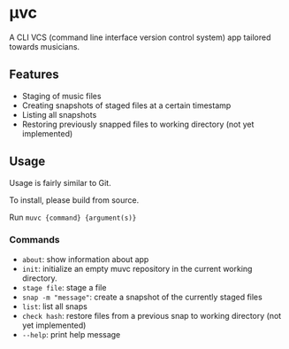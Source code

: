 # μvc

A CLI VCS (command line interface version control system) app tailored towards musicians.

## Features
- Staging of music files
- Creating snapshots of staged files at a certain timestamp
- Listing all snapshots
- Restoring previously snapped files to working directory (not yet implemented)

## Usage
Usage is fairly similar to Git.

To install, please build from source.

Run `muvc {command} {argument(s)}`

### Commands
- `about`: show information about app
- `init`: initialize an empty muvc repository in the current working directory.
- `stage file`: stage a file
- `snap -m "message"`: create a snapshot of the currently staged files
- `list`: list all snaps
- `check hash`: restore files from a previous snap to working directory (not yet implemented)
- `--help`: print help message